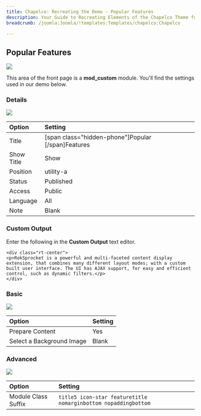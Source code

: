 ```yaml
---
title: Chapelco: Recreating the Demo - Popular Features
description: Your Guide to Recreating Elements of the Chapelco Theme for Joomla
breadcrumb: /joomla:Joomla/!templates:Templates/chapelco:Chapelco

---
```


Popular Features
-----
![][demo]

This area of the front page is a **mod_custom** module. You'll find the settings used in our demo below.

### Details
![][demo2]

| Option     | Setting                                            |  
| :--------- | :------------------------------------------------- |  
| Title      | [span class="hidden-phone"]Popular [/span]Features |  
| Show Title | Show                                               |  
| Position   | utility-a                                          |  
| Status     | Published                                          |  
| Access     | Public                                             |  
| Language   | All                                                |  
| Note       | Blank                                              |  

### Custom Output
Enter the following in the **Custom Output** text editor.

~~~
<div class="rt-center">
<p>RokSprocket is a powerful and multi-faceted content display extension, that combines many different layout modes; with a custom built user interface. The UI has AJAX support, for easy and efficient control, such as dynamic filters.</p>
</div>
~~~

### Basic
![][demo3]

| Option                    | Setting |  
| :------------------------ | :------ |  
| Prepare Content           | Yes     |  
| Select a Background Image | Blank   |

### Advanced
![][demo4]

| Option              | Setting                                                        |  
| :------------------ | :------------------------------------------------------------- |  
| Module Class Suffix | `title5 icon-star featuretitle nomarginbottom nopaddingbottom` |  

[demo]: assets/demo_3.jpeg
[demo2]: assets/features_1.jpeg
[demo3]: assets/features_2.jpeg
[demo4]: assets/features_3.jpeg